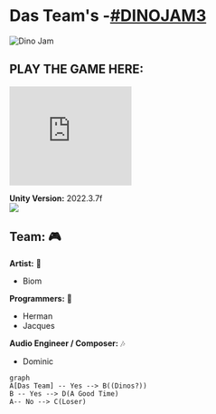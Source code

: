 ﻿# Das Team's  -[#DINOJAM3](https://itch.io/jam/dinojam3)

![Dino Jam](https://img.itch.zone/aW1hZ2UyL2phbS8zMzEyMjkvMTIyNjA2NjUucG5n/original/yFwz9S.png)

## PLAY THE GAME HERE:
<iframe frameborder="0" src="https://itch.io/embed/2252751?border_width=5&amp;bg_color=0c1713&amp;fg_color=22bb1e&amp;link_color=00964f&amp;border_color=193d3f" width="216" height="175"><a href="https://jacquesjnr.itch.io/max-velocity-velociraptor">Max Velocity Velociraptor by JacquesJnr, 1000 Gibibit, DominicEdmonds, Biohunga</a></iframe>

**Unity Version:** 2022.3.7f  
![](https://1000logos.net/wp-content/uploads/2021/10/Unity-logo.png=120x70)

##  Team: 🎮

**Artist:** 🎨
+ Biom

**Programmers:** 🤖
+ Herman
+ Jacques

**Audio Engineer / Composer:** 🎶
+ Dominic

```mermaid
graph 
A[Das Team] -- Yes --> B((Dinos?))
B -- Yes --> D(A Good Time)
A-- No --> C(Loser)
```

